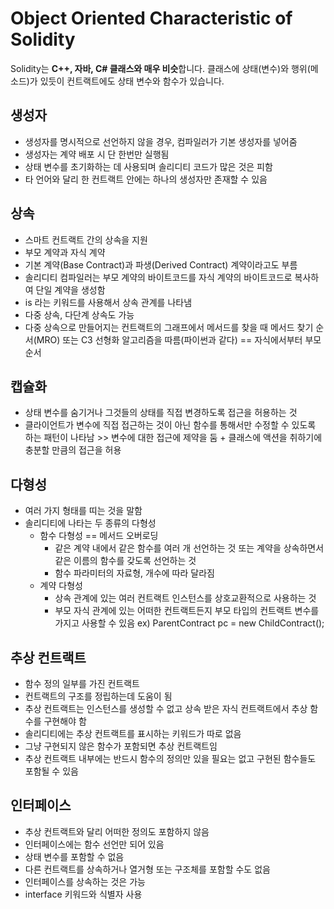 # Object Oriented Characteristic of Solidity

 Solidity는 **C++, 자바, C# 클래스와 매우 비슷**합니다. 클래스에 상태(변수)와 행위(메소드)가 있듯이 컨트랙트에도 상태 변수와 함수가 있습니다.

## 생성자
- 생성자를 명시적으로 선언하지 않을 경우, 컴파일러가 기본 생성자를 넣어줌
- 생성자는 계약 배포 시 단 한번만 실행됨
- 상태 변수를 초기화하는 데 사용되며 솔리디티 코드가 많은 것은 피함
- 타 언어와 달리 한 컨트랙트 안에는 하나의 생성자만 존재할 수 있음

## 상속
- 스마트 컨트랙트 간의 상속을 지원
- 부모 계약과 자식 계약
- 기본 계약(Base Contract)과 파생(Derived Contract) 계약이라고도 부름
- 솔리디티 컴파일러는 부모 계약의 바이트코드를 자식 계약의 바이트코드로 복사하여 단일 계약을 생성함
- is 라는 키워드를 사용해서 상속 관계를 나타냄
- 다중 상속, 다단계 상속도 가능
- 다중 상속으로 만들어지는 컨트랙트의 그래프에서 메서드를 찾을 때 메서드 찾기 순서(MRO) 또는 C3 선형화 알고리즘을 따름(파이썬과 같다) == 자식에서부터 부모 순서

## 캡슐화
- 상태 변수를 숨기거나 그것들의 상태를 직접 변경하도록 접근을 허용하는 것
- 클라이언트가 변수에 직접 접근하는 것이 아닌 함수를 통해서만 수정할 수 있도록 하는 패턴이 나타남 >> 변수에 대한 접근에 제약을 둠 + 클래스에 액션을 취하기에 충분할 만큼의 접근을 허용

## 다형성
- 여러 가지 형태를 띠는 것을 말함
- 솔리디티에 나타는 두 종류의 다형성
  - 함수 다형성 == 메서드 오버로딩
	 - 같은 계약 내에서 같은 함수를 여러 개 선언하는 것 또는 계약을 상속하면서 같은 이름의 함수를 갖도록 선언하는 것
	- 함수 파라미터의 자료형, 개수에 따라 달라짐
  - 계약 다형성
	 - 상속 관계에 있는 여러 컨트랙트 인스턴스를 상호교환적으로 사용하는 것
	  - 부모 자식 관계에 있는 어떠한 컨트랙트든지 부모 타입의 컨트랙트 변수를 가지고 사용할 수 있음
	ex) ParentContract pc = new ChildContract();

## 추상 컨트랙트
- 함수 정의 일부를 가진 컨트랙트
- 컨트랙트의 구조를 정립하는데 도움이 됨
- 추상 컨트랙트는 인스턴스를 생성할 수 없고 상속 받은 자식 컨트랙트에서 추상 함수를 구현해야 함
- 솔리디티에는 추상 컨트랙트를 표시하는 키워드가 따로 없음
- 그냥 구현되지 않은 함수가 포함되면 추상 컨트랙트임
- 추상 컨트랙트 내부에는 반드시 함수의 정의만 있을 필요는 없고 구현된 함수들도 포함될 수 있음

## 인터페이스
- 추상 컨트랙트와 달리 어떠한 정의도 포함하지 않음
- 인터페이스에는 함수 선언만 되어 있음
- 상태 변수를 포함할 수 없음
- 다른 컨트랙트를 상속하거나 열거형 또는 구조체를 포함할 수도 없음
- 인터페이스를 상속하는 것은 가능
- interface 키워드와 식별자 사용
